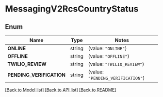 # MessagingV2RcsCountryStatus

## Enum

Name | Type | Notes
------------ | ------------- | -------------
**ONLINE** | string | (value: `"ONLINE"`)
**OFFLINE** | string | (value: `"OFFLINE"`)
**TWILIO_REVIEW** | string | (value: `"TWILIO_REVIEW"`)
**PENDING_VERIFICATION** | string | (value: `"PENDING_VERIFICATION"`)


[[Back to Model list]](../README.md#documentation-for-models) [[Back to API list]](../README.md#documentation-for-api-endpoints) [[Back to README]](../README.md)


